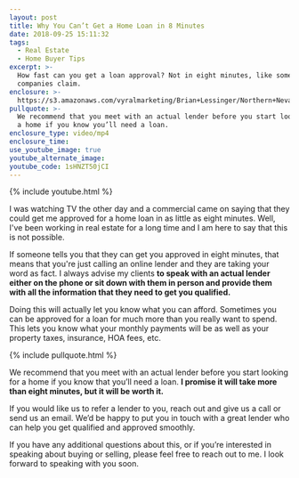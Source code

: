 ```yaml
---
layout: post
title: Why You Can’t Get a Home Loan in 8 Minutes
date: 2018-09-25 15:11:32
tags:
  - Real Estate
  - Home Buyer Tips
excerpt: >-
  How fast can you get a loan approval? Not in eight minutes, like some
  companies claim.
enclosure: >-
  https://s3.amazonaws.com/vyralmarketing/Brian+Lessinger/Northern+Nevada+Real+Estate-+Why+Getting+a+Home+Loan+Takes+Longer+Than+8+Minutes.mp4
pullquote: >-
  We recommend that you meet with an actual lender before you start looking for
  a home if you know you’ll need a loan.
enclosure_type: video/mp4
enclosure_time:
use_youtube_image: true
youtube_alternate_image:
youtube_code: 1sHNZT50jCI
---
```


{% include youtube.html %}

I was watching TV the other day and a commercial came on saying that they could get me approved for a home loan in as little as eight minutes. Well, I've been working in real estate for a long time and I am here to say that this is not possible.

If someone tells you that they can get you approved in eight minutes, that means that you're just calling an online lender and they are taking your word as fact. I always advise my clients **to speak with an actual lender either on the phone or sit down with them in person and provide them with all the information that they need to get you qualified.**

Doing this will actually let you know what you can afford. Sometimes you can be approved for a loan for much more than you really want to spend. This lets you know what your monthly payments will be as well as your property taxes, insurance, HOA fees, etc.

{% include pullquote.html %}

We recommend that you meet with an actual lender before you start looking for a home if you know that you’ll need a loan. **I promise it will take more than eight minutes, but it will be worth it.**

If you would like us to refer a lender to you, reach out and give us a call or send us an email. We’d be happy to put you in touch with a great lender who can help you get qualified and approved smoothly.

If you have any additional questions about this, or if you’re interested in speaking about buying or selling, please feel free to reach out to me. I look forward to speaking with you soon.

&nbsp;